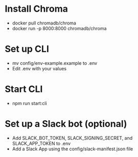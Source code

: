 # Install Chroma

- docker pull chromadb/chroma
- docker run -p 8000:8000 chromadb/chroma

# Set up CLI

- mv config/env-example.example to .env
- Edit .env with your values

# Start CLI

- npm run start:cli

# Set up a Slack bot (optional)

- Add SLACK_BOT_TOKEN, SLACK_SIGNING_SECRET, and SLACK_APP_TOKEN to .env
- Add a Slack App using the config/slack-manifest.json file